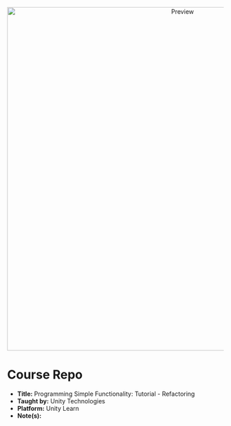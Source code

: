<div align="center">
  <img alt="Preview" src="./Images/hero.gif" width="800">
</div>

# Course Repo

- **Title:** Programming Simple Functionality: Tutorial - Refactoring
- **Taught by:** Unity Technologies
- **Platform:** Unity Learn
- **Note(s):**
